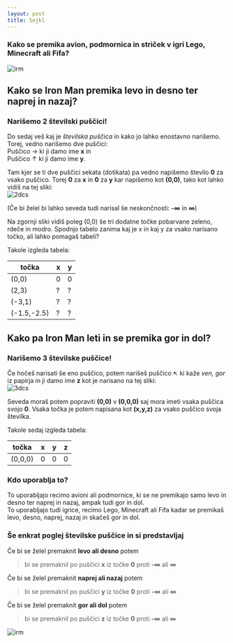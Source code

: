 ```yaml
---
layout: post
title: Sejkl
---
```


### Kako se premika avion, podmornica in striček v igri Lego, Minecraft ali Fifa?
![irm](https://i.ytimg.com/vi/el1HJcZp8bU/maxresdefault.jpg)

## Kako se Iron Man premika levo in desno ter naprej in nazaj?
### Narišemo 2 številski puščici!

Do sedaj veš kaj je *številska puščica* in kako jo lahko enostavno narišemo. Torej, vedno narišemo dve puščici: <br/>
Puščico → ki ji damo ime **x** in<br/>
Puščico ↑ ki ji damo ime **y**. <br/>

Tam kjer se ti dve puščici sekata (dotikata) pa vedno napišemo število **0** za vsako puščico. Torej **0** za **x** in **0** za **y** kar napišemo kot **(0,0)**, tako kot lahko vidiš na tej sliki: <br/>
![2dcs](https://upload.wikimedia.org/wikipedia/commons/thumb/0/0e/Cartesian-coordinate-system.svg/354px-Cartesian-coordinate-system.svg.png)

(Če bi želel bi lahko seveda tudi narisal še neskončnosti: **-∞** in **∞**) <br/>

Na zgornji sliki vidiš poleg (0,0) še tri dodatne točke pobarvane zeleno, rdeče in modro. Spodnjo tabelo zanima kaj je x in kaj y za vsako narisano točko, ali lahko pomagaš tabeli?

Takole izgleda tabela:

točka | x | y
--- | --- | ---
(0,0) | 0 | 0
(2,3) | ? | ?
(-3,1) | ? | ?
(-1.5,-2.5) | ? | ?



## Kako pa Iron Man leti in se premika gor in dol?
### Narišemo 3 številske puščice!

Če hočeš narisati še eno puščico, potem narišeš puščico ↖ ki kaže *ven, gor* iz papirja in ji damo ime **z** kot je narisano na tej sliki: <br/>
![3dcs](https://upload.wikimedia.org/wikipedia/commons/thumb/6/69/Coord_system_CA_0.svg/620px-Coord_system_CA_0.svg.png)

Seveda moraš potem popraviti **(0,0)** v **(0,0,0)** saj mora imeti vsaka puščica svojo **0**. Vsaka točka je potem napisana kot **(x,y,z)** za vsako puščico svoja številka. 

Takole sedaj izgleda tabela:

točka | x | y | z
--- | --- | --- | ---
(0,0,0) | 0 | 0 | 0

### Kdo uporablja to?
To uporabljajo recimo avioni ali podmornice, ki se ne premikajo samo levo in desno ter naprej in nazaj, ampak tudi gor in dol. <br/>
To uporabljajo tudi igrice, recimo Lego, Minecraft ali Fifa kadar se premikaš levo, desno, naprej, nazaj in skačeš gor in dol. <br/>

### Še enkrat poglej številske puščice in si predstavljaj
Če bi se želel premaknit **levo ali desno** potem <br/> 
> bi se premaknil po puščici **x** iz točke **0** proti **-∞** ali **∞**

Če bi se želel premaknit **naprej ali nazaj** potem <br/> 
> bi se premaknil po puščici **y** iz točke **0** proti **-∞** ali **∞**

Če bi se želel premaknit **gor ali dol** potem <br/> 
> bi se premaknil po puščici **z** iz točke **0** proti **-∞** ali **∞**

![irm](https://i.ytimg.com/vi/PlnHNK43mDQ/maxresdefault.jpg)
